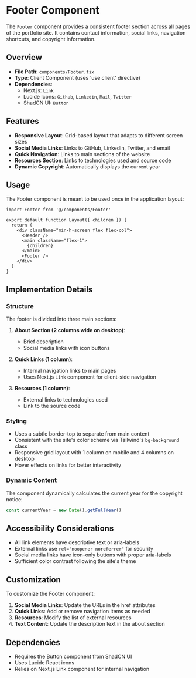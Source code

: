 # Footer Component

The `Footer` component provides a consistent footer section across all pages of the portfolio site. It contains contact information, social links, navigation shortcuts, and copyright information.

## Overview

- **File Path**: `components/Footer.tsx`
- **Type**: Client Component (uses 'use client' directive)
- **Dependencies**:
  - Next.js: `Link`
  - Lucide Icons: `Github`, `Linkedin`, `Mail`, `Twitter`
  - ShadCN UI: `Button`

## Features

- **Responsive Layout**: Grid-based layout that adapts to different screen sizes
- **Social Media Links**: Links to GitHub, LinkedIn, Twitter, and email
- **Quick Navigation**: Links to main sections of the website
- **Resources Section**: Links to technologies used and source code
- **Dynamic Copyright**: Automatically displays the current year

## Usage

The Footer component is meant to be used once in the application layout:

```tsx
import Footer from '@/components/Footer'

export default function Layout({ children }) {
  return (
    <div className="min-h-screen flex flex-col">
      <Header />
      <main className="flex-1">
        {children}
      </main>
      <Footer />
    </div>
  )
}
```

## Implementation Details

### Structure

The footer is divided into three main sections:

1. **About Section (2 columns wide on desktop)**: 
   - Brief description
   - Social media links with icon buttons

2. **Quick Links (1 column)**:
   - Internal navigation links to main pages
   - Uses Next.js `Link` component for client-side navigation

3. **Resources (1 column)**:
   - External links to technologies used
   - Link to the source code

### Styling

- Uses a subtle border-top to separate from main content
- Consistent with the site's color scheme via Tailwind's `bg-background` class
- Responsive grid layout with 1 column on mobile and 4 columns on desktop
- Hover effects on links for better interactivity

### Dynamic Content

The component dynamically calculates the current year for the copyright notice:

```typescript
const currentYear = new Date().getFullYear()
```

## Accessibility Considerations

- All link elements have descriptive text or aria-labels
- External links use `rel="noopener noreferrer"` for security
- Social media links have icon-only buttons with proper aria-labels
- Sufficient color contrast following the site's theme

## Customization

To customize the Footer component:

1. **Social Media Links**: Update the URLs in the href attributes
2. **Quick Links**: Add or remove navigation items as needed
3. **Resources**: Modify the list of external resources
4. **Text Content**: Update the description text in the about section

## Dependencies

- Requires the Button component from ShadCN UI
- Uses Lucide React icons
- Relies on Next.js Link component for internal navigation 